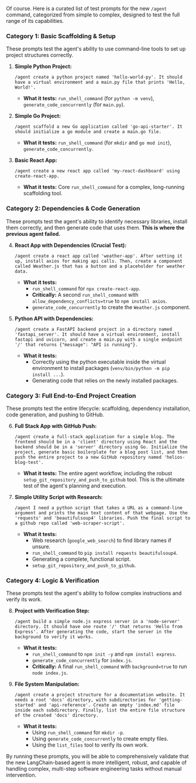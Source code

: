 Of course. Here is a curated list of test prompts for the new `/agent` command, categorized from simple to complex, designed to test the full range of its capabilities.

### Category 1: Basic Scaffolding & Setup

These prompts test the agent's ability to use command-line tools to set up project structures correctly.

1.  **Simple Python Project:**
    ```
    /agent create a python project named 'hello-world-py'. It should have a virtual environment and a main.py file that prints 'Hello, World!'.
    ```
    *   **What it tests:** `run_shell_command` (for `python -m venv`), `generate_code_concurrently` (for `main.py`).

2.  **Simple Go Project:**
    ```
    /agent scaffold a new Go application called 'go-api-starter'. It should initialize a go module and create a main.go file.
    ```
    *   **What it tests:** `run_shell_command` (for `mkdir` and `go mod init`), `generate_code_concurrently`.

3.  **Basic React App:**
    ```
    /agent create a new react app called 'my-react-dashboard' using create-react-app.
    ```
    *   **What it tests:** Core `run_shell_command` for a complex, long-running scaffolding tool.

### Category 2: Dependencies & Code Generation

These prompts test the agent's ability to identify necessary libraries, install them correctly, and then generate code that uses them. **This is where the previous agent failed.**

4.  **React App with Dependencies (Crucial Test):**
    ```
    /agent create a react app called 'weather-app'. After setting it up, install axios for making api calls. Then, create a component called Weather.js that has a button and a placeholder for weather data.
    ```
    *   **What it tests:**
        *   `run_shell_command` for `npx create-react-app`.
        *   **Critically:** A second `run_shell_command` with `allow_dependency_conflicts=true` to `npm install axios`.
        *   `generate_code_concurrently` to create the `Weather.js` component.

5.  **Python API with Dependencies:**
    ```
    /agent create a FastAPI backend project in a directory named 'fastapi_server'. It should have a virtual environment, install fastapi and uvicorn, and create a main.py with a single endpoint '/' that returns {"message": "API is running"}.
    ```
    *   **What it tests:**
        *   Correctly using the python executable inside the virtual environment to install packages (`venv/bin/python -m pip install ...`).
        *   Generating code that relies on the newly installed packages.

### Category 3: Full End-to-End Project Creation

These prompts test the entire lifecycle: scaffolding, dependency installation, code generation, and pushing to GitHub.

6.  **Full Stack App with GitHub Push:**
    ```
    /agent create a full-stack application for a simple blog. The frontend should be in a 'client' directory using React and the backend should be in a 'server' directory using Go. Initialize the project, generate basic boilerplate for a blog post list, and then push the entire project to a new GitHub repository named 'helios-blog-test'.
    ```
    *   **What it tests:** The entire agent workflow, including the robust `setup_git_repository_and_push_to_github` tool. This is the ultimate test of the agent's planning and execution.

7.  **Simple Utility Script with Research:**
    ```
    /agent I need a python script that takes a URL as a command-line argument and prints the main text content of that webpage. Use the 'requests' and 'beautifulsoup4' libraries. Push the final script to a github repo called 'web-scraper-script'.
    ```
    *   **What it tests:**
        *   Web research (`google_web_search`) to find library names if unsure.
        *   `run_shell_command` to `pip install requests beautifulsoup4`.
        *   Generating a complete, functional script.
        *   `setup_git_repository_and_push_to_github`.

### Category 4: Logic & Verification

These prompts test the agent's ability to follow complex instructions and verify its work.

8.  **Project with Verification Step:**
    ```
    /agent build a simple node.js express server in a 'node-server' directory. It should have one route '/' that returns 'Hello from Express'. After generating the code, start the server in the background to verify it works.
    ```
    *   **What it tests:**
        *   `run_shell_command` to `npm init -y` and `npm install express`.
        *   `generate_code_concurrently` for `index.js`.
        *   **Critically:** A final `run_shell_command` with `background=true` to run `node index.js`.

9.  **File System Manipulation:**
    ```
    /agent create a project structure for a documentation website. It needs a root 'docs' directory, with subdirectories for 'getting-started' and 'api-reference'. Create an empty 'index.md' file inside each subdirectory. Finally, list the entire file structure of the created 'docs' directory.
    ```
    *   **What it tests:**
        *   Using `run_shell_command` for `mkdir -p`.
        *   Using `generate_code_concurrently` to create empty files.
        *   Using the `list_files` tool to verify its own work.

By running these prompts, you will be able to comprehensively validate that the new LangChain-based agent is more intelligent, robust, and capable of handling complex, multi-step software engineering tasks without manual intervention.